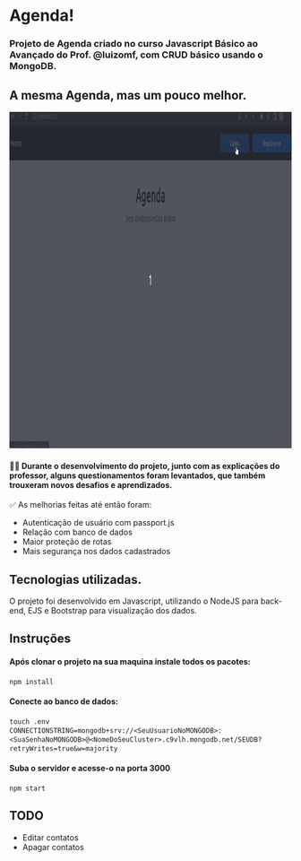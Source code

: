 <h1>Agenda!</h1>
<h3>Projeto de Agenda criado no curso Javascript Básico ao Avançado do Prof. @luizomf, com CRUD básico usando o MongoDB.</h3>

<h2> A mesma Agenda, mas um pouco melhor.</h2>

<p align="center">
    <img width="800" height="600" src="src/assets/to_readme/projeto-agenda.gif">
</p>

 <h4> 👨‍💻 Durante o desenvolvimento do projeto, junto com as explicações do professor, alguns questionamentos foram levantados, que também trouxeram novos desafios e aprendizados.</h4>

✅ As melhorias feitas até então foram: 

- Autenticação de usuário com passport.js
- Relação com banco de dados
- Maior proteção de rotas
- Mais segurança nos dados cadastrados

<h2> Tecnologias utilizadas. </h2>

O projeto foi desenvolvido em Javascript, utilizando o NodeJS para back-end, EJS e Bootstrap para visualização dos dados.

<h2> Instruções </h2>

<h4> Após clonar o projeto na sua maquina instale todos os pacotes: </h4>
 
	npm install
   
<h4> Conecte ao banco de dados: </h4>
   
    touch .env
    CONNECTIONSTRING=mongodb+srv://<SeuUsuarioNoMONGODB>:<SuaSenhaNoMONGODB>@<NomeDoSeuCluster>.c9vlh.mongodb.net/SEUDB?retryWrites=true&w=majority

<h4> Suba o servidor e acesse-o na porta 3000 </h4>
    
    npm start 
     
<h2> TODO </h2>

- Editar contatos
- Apagar contatos

